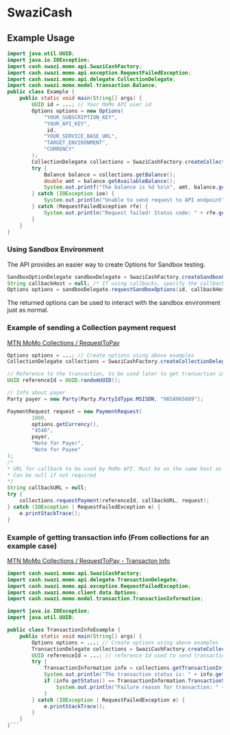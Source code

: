 # SwaziCash
## Example Usage

```java
import java.util.UUID;
import java.io.IOException;
import cash.swazi.momo.api.SwaziCashFactory;
import cash.swazi.momo.api.exception.RequestFailedException;
import cash.swazi.momo.api.delegate.CollectionDelegate;
import cash.swazi.momo.model.transaction.Balance;
public class Example {
	public static void main(String[] args) {
		UUID id = ...; // Your MoMo API user id
		Options options = new Options(
			"YOUR_SUBSCRIPTION_KEY", 
			"YOUR_API_KEY", 
			 id, 
			"YOUR_SERVICE_BASE_URL", 
			"TARGET_ENVIRONMENT", 
			"CURRENCY"
		);
		CollectionDelegate collections = SwaziCashFactory.createCollectionDelegate(options);
		try {
			Balance balance = collections.getBalance();
			double amt = balance.getAvailableBalance();
			System.out.printf("The balance is %d %s\n", amt, balance,getCurrency());
		} catch (IOException ioe) {
			System.out.println("Unable to send request to API endpoint");
		} catch (RequestFailedException rfe) {
			System.out.println("Request failed! Status code: " + rfe.getStatusCode() + " Reason:" + rfe.getReason());
		}
	}
}
```
### Using Sandbox Environment
The API provides an easier way to create Options for Sandbox testing.

```java
SandboxOptionDelegate sandboxDelegate = SwaziCashFactory.createSandboxOptionProvider("YOUR_SUBSCRIPTION_KEY");
String callbackHost = null; /* If using callbacks, specify the callback url base here */
Options options = sandboxDelegate.requestSandboxOptions(id, callbackHost);
```
The returned options can be used to interact with the sandbox environment just as normal.

### Example of sending a Collection payment request
[MTN MoMo Collections / RequestToPay](https://momodeveloper.mtn.com/docs/services/collection/operations/requesttopay-POST)
```java
Options options = ...; // Create options using above examples
CollectionDelegate collections = SwaziCashFactory.createCollectionDelegate(options);

// Reference to the transaction, to be used later to get transaction info
UUID referenceId = UUID.randomUUID();

// Info about payer
Party payer = new Party(Party.PartyIdType.MSISDN, "9658965889");

PaymentRequest request = new PaymentRequest(
        1000,
        options.getCurrency(),
        "4546",
        payer,
        "Note for Payer",
        "Note for Payee"
);
/*
* URL for callback to be used by MoMo API. Must be on the same host as registered with your auth userId
* Can be null if not required
*/
String callbackURL = null; 
try {
    collections.requestPayment(referenceId, callbackURL, request);
} catch (IOException | RequestFailedException e) {
    e.printStackTrace();
}
```

### Example of getting transaction info (From collections for an example case)
[MTN MoMo Collections / RequestToPay - Transacton Info ](https://momodeveloper.mtn.com/docs/services/collection/operations/requesttopay-referenceId-GET?)
```java
import cash.swazi.momo.api.SwaziCashFactory;
import cash.swazi.momo.api.delegate.TransactionDelegate;
import cash.swazi.momo.api.exception.RequestFailedException;
import cash.swazi.momo.client.data.Options;
import cash.swazi.momo.model.transaction.TransactionInformation;

import java.io.IOException;
import java.util.UUID;

public class TransactionInfoExample {
    public static void main(String[] args) {
        Options options = ...; // Create options using above examples
        TransactionDelegate collections = SwaziCashFactory.createCollectionDelegate(options);
        UUID referenceId = ...; // reference Id used to send transaction request
        try {
            TransactionInformation info = collections.getTransactionInformation(referenceId);
            System.out.println("The transaction status is: " + info.getStatus());
            if (info.getStatus() == TransactionInformation.TransactionStatus.FAILED) {
                System.out.println("Failure reason for transaction: " + info.getReason());
            }
        } catch (IOException | RequestFailedException e) {
            e.printStackTrace();
        }
    }
}```
